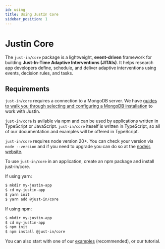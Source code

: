 ```yaml
---
id: using
title: Using JustIn Core
sidebar_position: 1
---
```



# Justin Core

The `just-in/core` package is a lightweight, **event-driven** framework for building **Just-In-Time Adaptive Interventions (JITAIs)**. It helps research app developers define, schedule, and deliver adaptive interventions using events, decision rules, and tasks.

## Requirements

`just-in/core` requires a connection to a MongoDB server. We have [guides to walk you through selecting and configuring a MongoDB installation](./guides/mongo.md) to work with JustIn.

`just-in/core` is avilable via npm and can be used by applications written in TypeScript or JavaScript. `just-in/core` iteself is written in TypeScript, so all of our documentation and examples will be offered in TypeScript.

`just-in/core` requires node version 20+. You can check your version via `node --version` and if you need to upgrade you can do so at the [nodejs website](https://nodejs.org/).

To use `just-in/core` in an application, create an npm package and install just-in/core.

If using yarn:
```bash
$ mkdir my-justin-app
$ cd my-justin-app
$ yarn init 
$ yarn add @just-in/core
```

If using npm:
```bash
$ mkdir my-justin-app
$ cd my-justin-app
$ npm init 
$ npm install @just-in/core
```

You can also start with one of our [examples](https://github.com/MIACollaborative/justin-examples) (recommended), or our tutorial.
